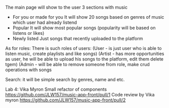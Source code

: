 The main page will show to the user 3 sections with music

- For you or made for you
	It will show 20 songs based on genres of music which user had already listend
- Popular
	It will show most popular songs (popularity will be based on listens or likes)
- Newly listed
	Just songs that recently uploaded to the platform

As for roles:
	There is such roles of users: 
	(User - is just user who is able to listen music, create playlists and like songs)
	(Artist - has more opportunities as user, he will be able to upload his songs to the platform, edit them delete tgem)
	(Admin - will be able to remove someone from role, make crud operations with songs
	
Search: 
	it will be simple search by genres, name and etc.

Lab 4:
Vika Myron
Small refactor of components 
https://github.com/JLW157/music-app-front/pull/1
Code review by Vika myron
https://github.com/JLW157/music-app-front/pull/2
